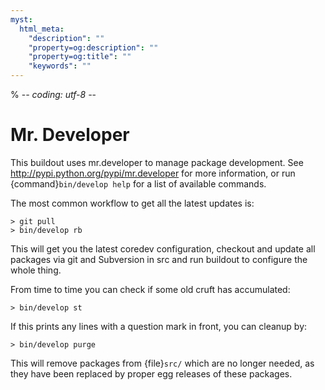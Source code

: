 ```yaml
---
myst:
  html_meta:
    "description": ""
    "property=og:description": ""
    "property=og:title": ""
    "keywords": ""
---
```


% -*- coding: utf-8 -*-

# Mr. Developer

This buildout uses mr.developer to manage package development.
See <http://pypi.python.org/pypi/mr.developer> for more information,
or run {command}`bin/develop help` for a list of available commands.

The most common workflow to get all the latest updates is:

```
> git pull
> bin/develop rb
```

This will get you the latest coredev configuration,
checkout and update all packages via git and Subversion in src and run buildout to configure the whole thing.

From time to time you can check if some old cruft has accumulated:

```
> bin/develop st
```

If this prints any lines with a question mark in front, you can cleanup by:

```
> bin/develop purge
```

This will remove packages from {file}`src/` which are no longer needed,
as they have been replaced by proper egg releases of these packages.
